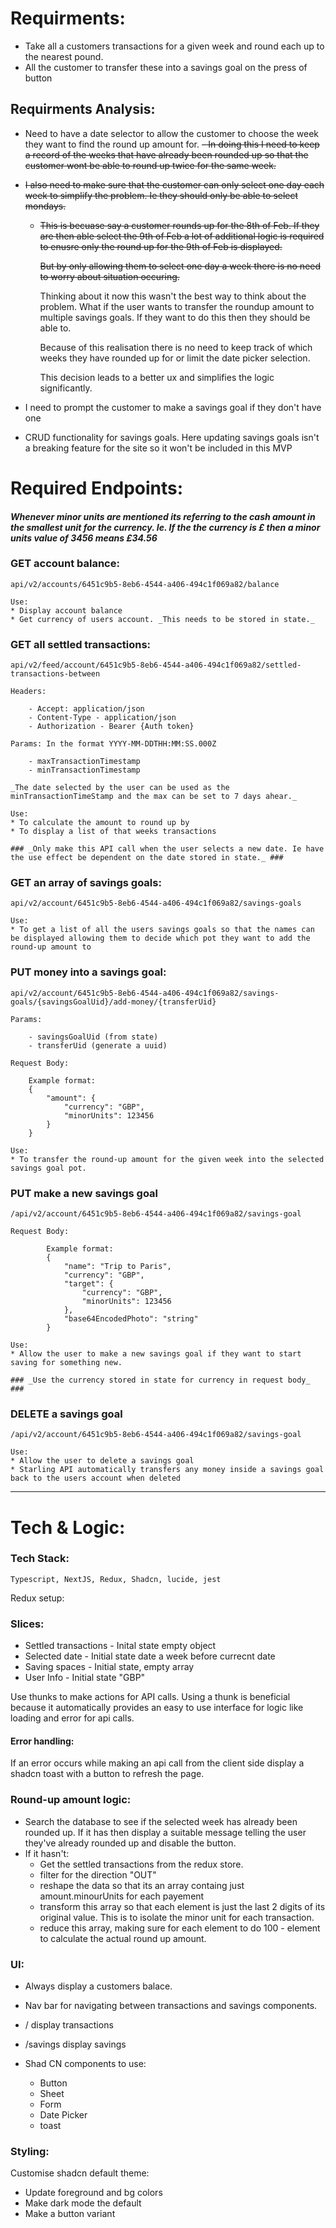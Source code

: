 # Requirments:

- Take all a customers transactions for a given week and round each up to the nearest pound.
- All the customer to transfer these into a savings goal on the press of button

## Requirments Analysis:

- Need to have a date selector to allow the customer to choose the week they want to find the round up amount for.
  <strike>- In doing this I need to keep a record of the weeks that have already been rounded up so that the customer wont be able to round up twice for the same week.
- I also need to make sure that the customer can only select one day each week to simplify the problem. Ie they should only be able to select mondays.

  - This is becuase say a customer rounds up for the 8th of Feb. If they are then able select the 9th of Feb a lot of additional logic is required to enusre only the round up for the 9th of Feb is displayed.

    But by only allowing them to select one day a week there is no need to worry about situation occuring.</strike>

    Thinking about it now this wasn't the best way to think about the problem. What if the user wants to transfer the roundup amount to multiple savings goals. If they want to do this then they should be able to.

    Because of this realisation there is no need to keep track of which weeks they have rounded up for or limit the date picker selection.

    This decision leads to a better ux and simplifies the logic significantly.

- I need to prompt the customer to make a savings goal if they don't have one

- CRUD functionality for savings goals. Here updating savings goals isn't a breaking feature for the site so it won't be included in this MVP

# Required Endpoints:

#### _Whenever minor units are mentioned its referring to the cash amount in the smallest unit for the currency. Ie. If the the currency is £ then a minor units value of 3456 means £34.56_

### GET account balance:

    api/v2/accounts/6451c9b5-8eb6-4544-a406-494c1f069a82/balance

    Use:
    * Display account balance
    * Get currency of users account. _This needs to be stored in state._

### GET all settled transactions:

    api/v2/feed/account/6451c9b5-8eb6-4544-a406-494c1f069a82/settled-transactions-between

    Headers:

        - Accept: application/json
        - Content-Type - application/json
        - Authorization - Bearer {Auth token}

    Params: In the format YYYY-MM-DDTHH:MM:SS.000Z

        - maxTransactionTimestamp
        - minTransactionTimestamp

    _The date selected by the user can be used as the minTransactionTimeStamp and the max can be set to 7 days ahear._

    Use:
    * To calculate the amount to round up by
    * To display a list of that weeks transactions

    ### _Only make this API call when the user selects a new date. Ie have the use effect be dependent on the date stored in state._ ###

### GET an array of savings goals:

    api/v2/account/6451c9b5-8eb6-4544-a406-494c1f069a82/savings-goals

    Use:
    * To get a list of all the users savings goals so that the names can be displayed allowing them to decide which pot they want to add the round-up amount to

### PUT money into a savings goal:

    api/v2/account/6451c9b5-8eb6-4544-a406-494c1f069a82/savings-goals/{savingsGoalUid}/add-money/{transferUid}

    Params:

        - savingsGoalUid (from state)
        - transferUid (generate a uuid)

    Request Body:

        Example format:
        {
            "amount": {
                "currency": "GBP",
                "minorUnits": 123456
            }
        }

    Use:
    * To transfer the round-up amount for the given week into the selected savings goal pot.

### PUT make a new savings goal

    /api/v2/account/6451c9b5-8eb6-4544-a406-494c1f069a82/savings-goal

    Request Body:

            Example format:
            {
                "name": "Trip to Paris",
                "currency": "GBP",
                "target": {
                    "currency": "GBP",
                    "minorUnits": 123456
                },
                "base64EncodedPhoto": "string"
            }

    Use:
    * Allow the user to make a new savings goal if they want to start saving for something new.

    ### _Use the currency stored in state for currency in request body_ ###

### DELETE a savings goal

    /api/v2/account/6451c9b5-8eb6-4544-a406-494c1f069a82/savings-goal

    Use:
    * Allow the user to delete a savings goal
    * Starling API automatically transfers any money inside a savings goal back to the users account when deleted

---

# Tech & Logic:

### Tech Stack:

    Typescript, NextJS, Redux, Shadcn, lucide, jest

Redux setup:

### Slices:

- Settled transactions - Inital state empty object
- Selected date - Initial state date a week before currecnt date
- Saving spaces - Initial state, empty array
- User Info - Initial state "GBP"

Use thunks to make actions for API calls. Using a thunk is beneficial because it automatically provides an easy to use interface for logic like loading and error for api calls.

#### Error handling:

If an error occurs while making an api call from the client side display a shadcn toast with a button to refresh the page.

### Round-up amount logic:

- Search the database to see if the selected week has already been rounded up. If it has then display a suitable message telling the user they've already rounded up and disable the button.
- If it hasn't:
  - Get the settled transactions from the redux store.
  - filter for the direction "OUT"
  - reshape the data so that its an array containg just amount.minourUnits for each payement
  - transform this array so that each element is just the last 2 digits of its original value. This is to isolate the minor unit for each transaction.
  - reduce this array, making sure for each element to do 100 - element to calculate the actual round up amount.

### UI:

- Always display a customers balace.
- Nav bar for navigating between transactions and savings components.
- / display transactions
- /savings display savings

- Shad CN components to use:
  - Button
  - Sheet
  - Form
  - Date Picker
  - toast

### Styling:

Customise shadcn default theme:

- Update foreground and bg colors
- Make dark mode the default
- Make a button variant
